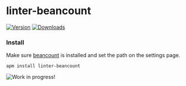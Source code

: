 # linter-beancount

[![Version](https://img.shields.io/apm/v/linter-beancount.svg)](https://atom.io/packages/linter-beancount)
[![Downloads](https://img.shields.io/apm/dm/linter-beancount.svg)](https://atom.io/packages/linter-beancount)

### Install

Make sure [beancount](https://pypi.python.org/pypi/beancount) is installed and set the path on the settings page.

```
apm install linter-beancount
```

![Work in progress!](https://f.cloud.github.com/assets/69169/2290250/c35d867a-a017-11e3-86be-cd7c5bf3ff9b.gif)
